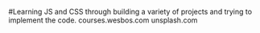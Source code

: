 #Learning JS and CSS through building a variety of projects and trying to implement the code.
courses.wesbos.com
unsplash.com